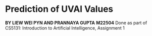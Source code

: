 # Prediction of UVAI Values

**BY LIEW WEI PYN AND PRANNAYA GUPTA**
**M22504**
Done as part of CS5131: Introduction to Artificial Intelligence, Assignment 1
